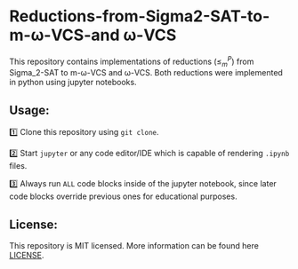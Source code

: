 # Reductions-from-Sigma2-SAT-to-m-ω-VCS-and ω-VCS

This repository contains implementations of reductions ($\leq^P_m$) from Sigma_2-SAT to m-ω-VCS and ω-VCS. Both reductions were implemented in python using jupyter notebooks.

## Usage:

1️⃣ Clone this repository using `git clone`.

2️⃣ Start `jupyter` or any code editor/IDE which is capable of rendering `.ipynb` files.

3️⃣ Always run `ALL` code blocks inside of the jupyter notebook, since later code blocks override previous ones for educational purposes.

## License:

This repository is MIT licensed. More information can be found here [LICENSE](https://github.com/MarcoSteinke/Reductions-from-Sigma2-SAT-to-m-omega-vertex-cost-of-stability-and-omega-vertex-cost-of-stability/blob/main/LICENSE).
